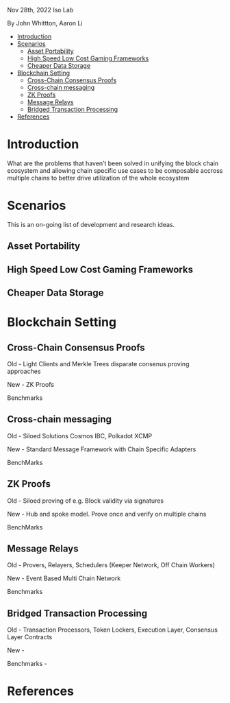 Nov 28th, 2022
Iso Lab

By John Whittton, Aaron Li

- [Introduction](#introduction)
- [Scenarios](#scenarios)
  - [Asset Portability](#asset-portability)
  - [High Speed Low Cost Gaming Frameworks](#high-speed-low-cost-gaming-frameworks)
  - [Cheaper Data Storage](#cheaper-data-storage)
- [Blockchain Setting](#blockchain-setting)
  - [Cross-Chain Consensus Proofs](#cross-chain-consensus-proofs)
  - [Cross-chain messaging](#cross-chain-messaging)
  - [ZK Proofs](#zk-proofs)
  - [Message Relays](#message-relays)
  - [Bridged Transaction Processing](#bridged-transaction-processing)
- [References](#references)


# Introduction

What are the problems that haven’t been solved in unifying the block chain ecosystem and allowing chain specific use cases to be composable accross multiple chains to better drive utilization of the whole ecosystem

# Scenarios
This is an on-going list of development and research ideas.

## Asset Portability

## High Speed Low Cost Gaming Frameworks

## Cheaper Data Storage


# Blockchain Setting

## Cross-Chain Consensus Proofs

Old - Light Clients and Merkle Trees disparate consenus proving approaches

New - ZK Proofs 

Benchmarks 

## Cross-chain messaging

Old - Siloed Solutions Cosmos IBC, Polkadot XCMP

New - Standard Message Framework with Chain Specific Adapters

BenchMarks

## ZK Proofs

Old - Siloed proving of e.g. Block validity via signatures

New - Hub and spoke model. Prove once and verify on multiple chains

BenchMarks

## Message Relays

Old - Provers, Relayers, Schedulers (Keeper Network, Off Chain Workers)

New - Event Based Multi Chain Network

Benchmarks


## Bridged Transaction Processing

Old - Transaction Processors, Token Lockers, Execution Layer, Consensus Layer Contracts

New -
 
Benchmarks - 


# References
